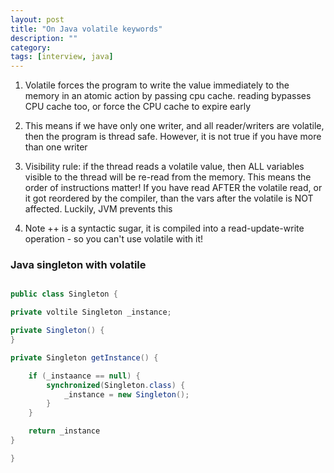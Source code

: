 ```yaml
---
layout: post
title: "On Java volatile keywords" 
description: ""
category: 
tags: [interview, java]
---
```


1. Volatile forces the program to write the value immediately to the memory in an atomic action by passing cpu cache. reading bypasses CPU cache too, or force the CPU cache to expire early

2. This means if we have only one writer, and all reader/writers are volatile, then the program is thread safe. However, it is not true if you have more than one writer

3. Visibility rule: if the thread reads a volatile value, then ALL variables visible to the thread will be re-read from the memory. This means the order of instructions matter! If you have read AFTER the volatile read, or it got reordered by the compiler, than the vars after the volatile is NOT affected. Luckily, JVM prevents this

4. Note ++ is a syntactic sugar, it is compiled into a read-update-write operation - so you can't use volatile with it!

### Java singleton with volatile

```java

public class Singleton {

private voltile Singleton _instance;

private Singleton() {
}

private Singleton getInstance() {

	if (_instaance == null) {
		synchronized(Singleton.class) {
			_instance = new Singleton();
		}
	}

	return _instance
}

}
```

